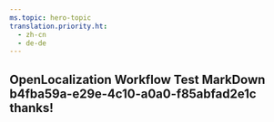 ```yaml
---
ms.topic: hero-topic
translation.priority.ht: 
  - zh-cn
  - de-de
---
```

## OpenLocalization Workflow Test MarkDown b4fba59a-e29e-4c10-a0a0-f85abfad2e1c thanks!

